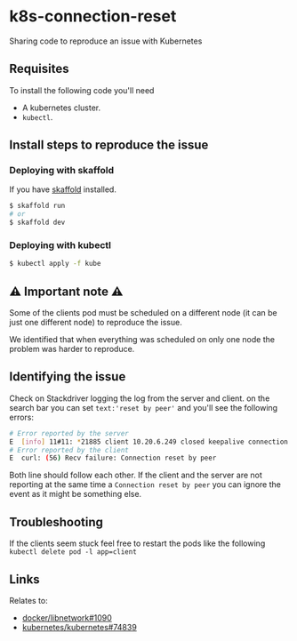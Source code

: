 # k8s-connection-reset
Sharing code to reproduce an issue with Kubernetes

## Requisites
To install the following code you'll need

* A kubernetes cluster.
* `kubectl`.

## Install steps to reproduce the issue

### Deploying with skaffold

If you have [skaffold](https://github.com/GoogleContainerTools/skaffold)
installed.

```bash
$ skaffold run
# or
$ skaffold dev
```

### Deploying with kubectl

```bash
$ kubectl apply -f kube
```

## :warning: Important note :warning:

Some of the clients pod must be scheduled on a different node
(it can be just one different node) to reproduce the issue.

We identified that when everything was scheduled on only one node the
problem was harder to reproduce.

## Identifying the issue

Check on Stackdriver logging the log from the server and client.
on the search bar you can set `text:'reset by peer'` and you'll see the
following errors:

```bash
# Error reported by the server
E  [info] 11#11: *21885 client 10.20.6.249 closed keepalive connection (104: Connection reset by peer)
# Error reported by the client
E  curl: (56) Recv failure: Connection reset by peer
```

Both line should follow each other. If the client and the server are not
reporting at the same time a `Connection reset by peer` you can ignore the
event as it might be something else.

## Troubleshooting

If the clients seem stuck feel free to restart the pods like the following
`kubectl delete pod -l app=client`

## Links

Relates to:
* [docker/libnetwork#1090](https://github.com/docker/libnetwork/issues/1090)
* [kubernetes/kubernetes#74839](https://github.com/kubernetes/kubernetes/issues/74839)
